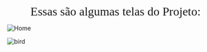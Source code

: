 <p align="center">
  <span style="font-family:Papyrus; font-size:2em;">Essas são algumas telas do Projeto:</span>
</p>

![Home](https://github.com/eliasantos/Gerador-de-img-IA/assets/102817742/f57664b0-3030-40e8-8b9e-540cfb3d0e6d)

![bird](https://github.com/eliasantos/Gerador-de-img-IA/assets/102817742/a173ae4d-4f5e-473a-8fb2-9d41c0d5787c)
